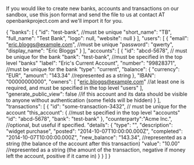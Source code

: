 If you would like to create new banks, accounts and transactions on our sandbox, use this json format and send the file to us at  contact AT openbankproject.com and we'll import it for you.

{
    "banks": [
      {
        "id": "test-bank", //must be unique
        "short_name": "TB",
        "full_name": "Test Bank",
        "logo": null,
        "website": null
      }
    ],
    "users": [
      {
        "email": "eric.bloggs@example.com", //must be unique
        "password": "qwerty",
        "display_name": "Eric Bloggs"
      }
    ],
    "accounts": [
      {
        "id": "abcd-5678", // must be unique for the bank
        "bank": "test-bank", //must be specified in the top level "banks"
        "label": "Eric's Current Account",
        "number": "99828371", //must be unique for the bank
        "type": "current",
        "balance": {
          "currency": "EUR",
          "amount": "143.34" //represented as a string
        },
        "IBAN": "00000000000",
        "owners": [
          "eric.bloggs@example.com" //at least one is required, and must be specified in the top level "users"
        ],
        "generate_public_view": false //if this account and its data should be visible to anyone without authentication (some fields will be hidden) 
      }
    ],
    "transactions": [
      {
        "id": "some-transaction-3432", // must be unique for the account
        "this_account": { //must be specified in the top level "accounts"
          "id": "abcd-5678",
          "bank": "test-bank"
        },
        "counterparty":"Acme Inc.", //optional, but useful if specified.
        "details": {
          "type": "",
          "description": "widget purchase",
          "posted": "2014-10-07T10:00:00.000Z",
          "completed": "2014-10-07T10:00:00.000Z",
          "new_balance": "143.34", //represented as a string (the balance of the account after this transaction)
          "value": "10.00" //represented as a string (the amount of the transaction, negative if money left the account, positive if it came in)
        }
      }
    ]
  }
